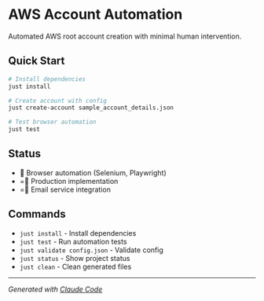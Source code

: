 # AWS Account Automation

Automated AWS root account creation with minimal human intervention.

## Quick Start

```bash
# Install dependencies
just install

# Create account with config
just create-account sample_account_details.json

# Test browser automation
just test
```

## Status

-  Browser automation (Selenium, Playwright) 
- = Production implementation
- = Email service integration

## Commands

- `just install` - Install dependencies
- `just test` - Run automation tests  
- `just validate config.json` - Validate config
- `just status` - Show project status
- `just clean` - Clean generated files

---
*Generated with [Claude Code](https://claude.ai/code)*